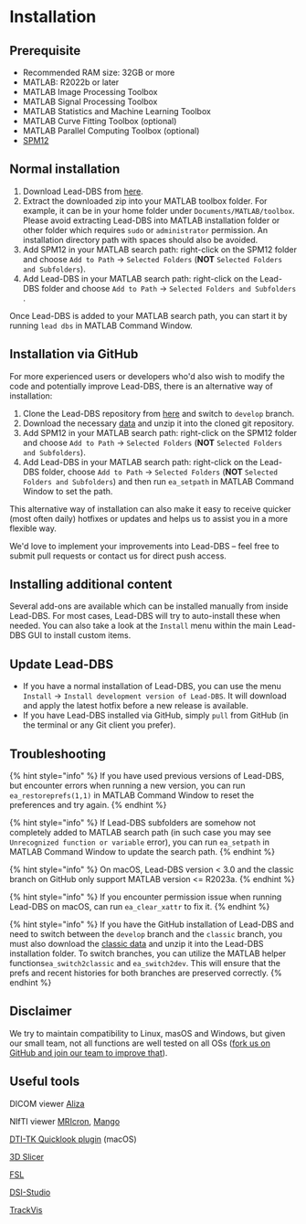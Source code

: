 # Installation

## Prerequisite

* Recommended RAM size: 32GB or more
* MATLAB: R2022b or later
* MATLAB Image Processing Toolbox
* MATLAB Signal Processing Toolbox
* MATLAB Statistics and Machine Learning Toolbox
* MATLAB Curve Fitting Toolbox (optional)
* MATLAB Parallel Computing Toolbox (optional)
* [SPM12](https://www.fil.ion.ucl.ac.uk/spm/software/spm12/)

## Normal installation

1. Download Lead-DBS from [here](https://www.lead-dbs.org/download/).
2. Extract the downloaded zip into your MATLAB toolbox folder. For example, it can be in your home folder under `Documents/MATLAB/toolbox`. Please avoid extracting Lead-DBS into MATLAB installation folder or other folder which requires `sudo` or `administrator` permission. An installation directory path with spaces should also be avoided.
3. Add SPM12 in your MATLAB search path: right-click on the SPM12 folder and choose `Add to Path` -> `Selected Folders` (**NOT** `Selected Folders and Subfolders`).
4. Add Lead-DBS in your MATLAB search path: right-click on the Lead-DBS folder and choose `Add to Path` -> `Selected Folders and Subfolders` .

Once Lead-DBS is added to your MATLAB search path, you can start it by running `lead dbs` in MATLAB Command Window.

## Installation via GitHub

For more experienced users or developers who'd also wish to modify the code and potentially improve Lead-DBS, there is an alternative way of installation:

1. Clone the Lead-DBS repository from [here](https://github.com/netstim/leaddbs) and switch to `develop` branch.
2. Download the necessary [data](https://www.lead-dbs.org/release/download.php?id=data\_pcloud) and unzip it into the cloned git repository.
3. Add SPM12 in your MATLAB search path: right-click on the SPM12 folder and choose `Add to Path` -> `Selected Folders` (**NOT** `Selected Folders and Subfolders`).
4. Add Lead-DBS in your MATLAB search path: right-click on the Lead-DBS folder, choose `Add to Path` -> `Selected Folders` (**NOT** `Selected Folders and Subfolders`) and then run `ea_setpath` in MATLAB Command Window to set the path.

This alternative way of installation can also make it easy to receive quicker (most often daily) hotfixes or updates and helps us to assist you in a more flexible way.

We'd love to implement your improvements into Lead-DBS – feel free to submit pull requests or contact us for direct push access.

## Installing additional content

Several add-ons are available which can be installed manually from inside Lead-DBS. For most cases, Lead-DBS will try to auto-install these when needed. You can also take a look at the `Install` menu within the main Lead-DBS GUI to install custom items.

## Update Lead-DBS

* If you have a normal installation of Lead-DBS, you can use the menu `Install` -> `Install development version of Lead-DBS`. It will download and apply the latest hotfix before a new release is available.
* If you have Lead-DBS installed via GitHub, simply `pull` from GitHub (in the terminal or any Git client you prefer).

## Troubleshooting

{% hint style="info" %}
If you have used previous versions of Lead-DBS, but encounter errors when running a new version, you can run `ea_restoreprefs(1,1)` in MATLAB Command Window to reset the preferences and try again.
{% endhint %}

{% hint style="info" %}
If Lead-DBS subfolders are somehow not completely added to MATLAB search path (in such case you may see `Unrecognized function or variable` error), you can run `ea_setpath` in MATLAB Command Window to update the search path.
{% endhint %}

{% hint style="info" %}
On macOS, Lead-DBS version < 3.0 and the classic branch on GitHub only support MATLAB version <= R2023a.
{% endhint %}

{% hint style="info" %}
If you encounter permission issue when running Lead-DBS on macOS, can run `ea_clear_xattr` to fix it.
{% endhint %}

{% hint style="info" %}
If you have the GitHub installation of Lead-DBS and need to switch between the `develop` branch and the `classic` branch, you must also download the [classic data](https://www.lead-dbs.org/release/download.php?id=data\_classic\_pcloud) and unzip it into the Lead-DBS installation folder. To switch branches, you can utilize the MATLAB helper functions`ea_switch2classic` and `ea_switch2dev`. This will ensure that the prefs and recent histories for both branches are preserved correctly.
{% endhint %}

## Disclaimer

We try to maintain compatibility to Linux, masOS and Windows, but given our small team, not all functions are well tested on all OSs ([fork us on GitHub and join our team to improve that](https://www.github.com/netstim/leaddbs)).

## **Useful tools**

DICOM viewer [Aliza](https://www.aliza-dicom-viewer.com)

NIfTI viewer [MRIcron](https://www.nitrc.org/projects/mricron/), [Mango](https://mangoviewer.com/mango.html)

[DTI-TK Quicklook plugin](https://dti-tk.sourceforge.net/pmwiki/pmwiki.php?n=QuicklookPlugin.Main) (macOS)

[3D Slicer](https://www.slicer.org)

[FSL](https://fsl.fmrib.ox.ac.uk/fsl/fslwiki/)

[DSI-Studio](https://dsi-studio.labsolver.org/)

[TrackVis](https://trackvis.org/)
